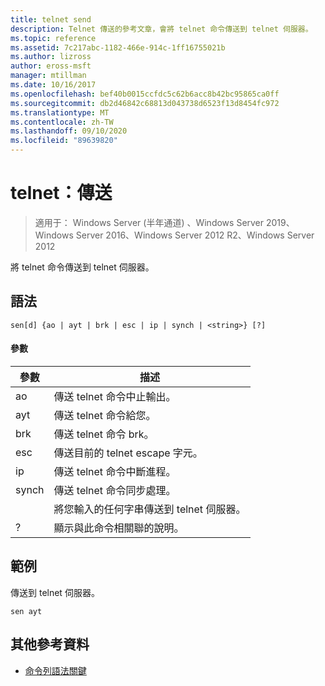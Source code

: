 ```yaml
---
title: telnet send
description: Telnet 傳送的參考文章，會將 telnet 命令傳送到 telnet 伺服器。
ms.topic: reference
ms.assetid: 7c217abc-1182-466e-914c-1ff16755021b
ms.author: lizross
author: eross-msft
manager: mtillman
ms.date: 10/16/2017
ms.openlocfilehash: bef40b0015ccfdc5c62b6acc8b42bc95865ca0ff
ms.sourcegitcommit: db2d46842c68813d043738d6523f13d8454fc972
ms.translationtype: MT
ms.contentlocale: zh-TW
ms.lasthandoff: 09/10/2020
ms.locfileid: "89639820"
---
```

# <a name="telnet-send"></a>telnet：傳送

> 適用于： Windows Server (半年通道) 、Windows Server 2019、Windows Server 2016、Windows Server 2012 R2、Windows Server 2012

將 telnet 命令傳送到 telnet 伺服器。

## <a name="syntax"></a>語法
```
sen[d] {ao | ayt | brk | esc | ip | synch | <string>} [?]
```
#### <a name="parameters"></a>參數

| 參數 |                     描述                      |
|-----------|------------------------------------------------------|
|    ao     |       傳送 telnet 命令中止輸出。        |
|    ayt    |       傳送 telnet 命令給您。       |
|    brk    |            傳送 telnet 命令 brk。            |
|    esc    |      傳送目前的 telnet escape 字元。      |
|    ip     |     傳送 telnet 命令中斷進程。     |
|   synch   |           傳送 telnet 命令同步處理。           |
| <string>  | 將您輸入的任何字串傳送到 telnet 伺服器。 |
|     ?     |     顯示與此命令相關聯的說明。      |

## <a name="examples"></a>範例
傳送到 telnet 伺服器。
```
sen ayt
```
## <a name="additional-references"></a>其他參考資料
- [命令列語法關鍵](command-line-syntax-key.md)
